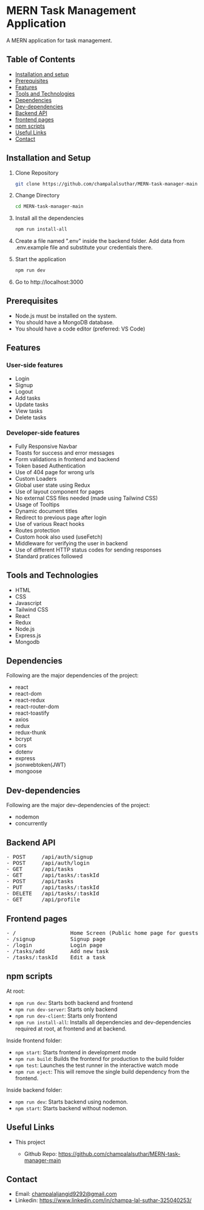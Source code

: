 # MERN Task Management Application

A MERN application for task management.

## Table of Contents

- [Installation and setup](#installation-and-setup)
- [Prerequisites](#prerequisites)
- [Features](#features)
- [Tools and Technologies](#tools-and-technologies)
- [Dependencies](#dependencies)
- [Dev-dependencies](#dev-dependencies)
- [Backend API](#backend-api)
- [frontend pages](#frontend-pages)
- [npm scripts](#npm-scripts)
- [Useful Links](#useful-links)
- [Contact](#contact)



## Installation and Setup

1. Clone Repository

   ```sh
   git clone https://github.com/champalalsuthar/MERN-task-manager-main.git
   ```

2. Change Directory 
   ```sh
   cd MERN-task-manager-main
   ```

3. Install all the dependencies

   ```sh
   npm run install-all
   ```

4. Create a file named ".env" inside the backend folder. Add data from .env.example file and substitute your credentials there.

5. Start the application

   ```sh
   npm run dev
   ```

6. Go to http://localhost:3000

## Prerequisites

- Node.js must be installed on the system.
- You should have a MongoDB database.
- You should have a code editor (preferred: VS Code)


## Features
### User-side features

- Login 
- Signup
- Logout
- Add tasks
- Update tasks
- View tasks
- Delete tasks

### Developer-side features

- Fully Responsive Navbar
- Toasts for success and error messages
- Form validations in frontend and backend
- Token based Authentication
- Use of 404 page for wrong urls
- Custom Loaders
- Global user state using Redux
- Use of layout component for pages
- No external CSS files needed (made using Tailwind CSS)
- Usage of Tooltips
- Dynamic document titles
- Redirect to previous page after login
- Use of various React hooks
- Routes protection
- Custom hook also used (useFetch)
- Middleware for verifying the user in backend
- Use of different HTTP status codes for sending responses
- Standard pratices followed

## Tools and Technologies

- HTML
- CSS
- Javascript
- Tailwind CSS
- React
- Redux
- Node.js
- Express.js
- Mongodb

## Dependencies

Following are the major dependencies of the project:

- react
- react-dom
- react-redux
- react-router-dom
- react-toastify
- axios
- redux
- redux-thunk
- bcrypt
- cors
- dotenv
- express
- jsonwebtoken(JWT)
- mongoose

## Dev-dependencies

Following are the major dev-dependencies of the project:

- nodemon
- concurrently


## Backend API

<pre>
- POST     /api/auth/signup
- POST     /api/auth/login
- GET      /api/tasks
- GET      /api/tasks/:taskId
- POST     /api/tasks
- PUT      /api/tasks/:taskId
- DELETE   /api/tasks/:taskId
- GET      /api/profile
</pre>

## Frontend pages

<pre>
- /                 Home Screen (Public home page for guests and private dashboard (tasks) for logged-in users)
- /signup           Signup page
- /login            Login page
- /tasks/add        Add new task
- /tasks/:taskId    Edit a task
</pre>

## npm scripts

At root:

- `npm run dev`: Starts both backend and frontend
- `npm run dev-server`: Starts only backend
- `npm run dev-client`: Starts only frontend
- `npm run install-all`: Installs all dependencies and dev-dependencies required at root, at frontend and at backend.

Inside frontend folder:

- `npm start`: Starts frontend in development mode
- `npm run build`: Builds the frontend for production to the build folder
- `npm test`: Launches the test runner in the interactive watch mode
- `npm run eject`: This will remove the single build dependency from the frontend.

Inside backend folder:

- `npm run dev`: Starts backend using nodemon.
- `npm start`: Starts backend without nodemon.

## Useful Links

- This project

  - Github Repo: https://github.com/champalalsuthar/MERN-task-manager-main

## Contact

- Email: champalaljangid9292@gmail.com
- Linkedin: https://www.linkedin.com/in/champa-lal-suthar-325040253/
